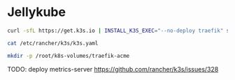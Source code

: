 # Jellykube

```sh
curl -sfL https://get.k3s.io | INSTALL_K3S_EXEC="--no-deploy traefik" sh -

cat /etc/rancher/k3s/k3s.yaml

mkdir -p /root/k8s-volumes/traefik-acme
```

TODO: deploy metrics-server https://github.com/rancher/k3s/issues/328

